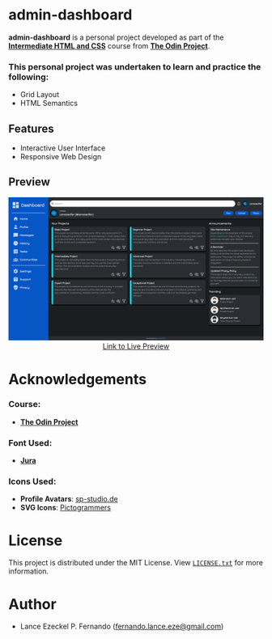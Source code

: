 # admin-dashboard
__admin-dashboard__ is a personal project developed as part of the [__Intermediate HTML and CSS__](https://www.theodinproject.com/lessons/node-path-intermediate-html-and-css-admin-dashboard) course from [__The Odin Project__](https://www.theodinproject.com).

### This personal project was undertaken to learn and practice the following:
* Grid Layout
* HTML Semantics

## Features
* Interactive User Interface
* Responsive Web Design

## Preview
<div align="center">
  <img src="./assets/images/preview/preview.png">
  <a href="https://lanezedfer.github.io/admin-dashboard/">Link to Live Preview</a>
</div>

# Acknowledgements
### Course:
* [__The Odin Project__](https://www.theodinproject.com/about)

### Font Used:
* [__Jura__](https://fonts.google.com/specimen/Jura/about)

### Icons Used:
* __Profile Avatars__: [sp-studio.de](https://www.sp-studio.de)
* __SVG Icons__: [Pictogrammers](https://pictogrammers.com)

# License
This project is distributed under the MIT License. View [`LICENSE.txt`](LICENSE.txt) for more information.

# Author
* Lance Ezeckel P. Fernando (fernando.lance.eze@gmail.com)